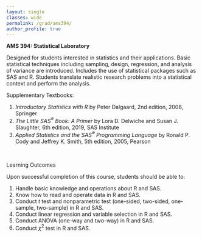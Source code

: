 ```yaml
---
layout: single
classes: wide
permalink: /grad/ams394/
author_profile: true
---
```


**AMS 394: Statistical Laboratory**

Designed for students interested in statistics and their applications. Basic statistical techniques including sampling, design, regression, and analysis of variance are introduced. Includes the use of statistical packages such as SAS and R. Students translate realistic research problems into a statistical context and perform the analysis.

Supplementary Textbooks:
1. *Introductory Statistics with R* by Peter Dalgaard, 2nd edition, 2008, Springer
2. *The Little SAS<sup>&reg;</sup> Book: A Primer* by Lora D. Delwiche and Susan J. Slaughter, 6th edition, 2019, SAS Institute
2. *Applied Statistics and the SAS<sup>&reg;</sup> Programming Language* by Ronald P. Cody and Jeffrey K. Smith, 5th edition, 2005, Pearson
 
<br/>

Learning Outcomes

Upon successful completion of this course, students should be able to:
1. Handle basic knowledge and operations about R and SAS.
2. Know how to read and operate data in R and SAS.
3. Conduct $t$ test and nonparametric test (one-sided, two-sided, one-sample, two-sample) in R and SAS.
4. Conduct linear regression and variable selection in R and SAS.
5. Conduct ANOVA (one-way and two-way) in R and SAS.
6. Conduct $\chi^2$ test in R and SAS.

